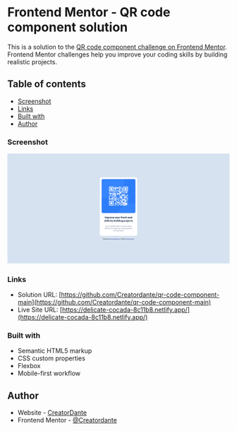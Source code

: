 # Frontend Mentor - QR code component solution

This is a solution to the [QR code component challenge on Frontend Mentor](https://www.frontendmentor.io/challenges/qr-code-component-iux_sIO_H). Frontend Mentor challenges help you improve your coding skills by building realistic projects.

## Table of contents

- [Screenshot](#screenshot)
- [Links](#links)
- [Built with](#built-with)
- [Author](#author)

### Screenshot

![](./images/screenshot.png)

### Links

- Solution URL: [https://github.com/Creatordante/qr-code-component-main](https://github.com/Creatordante/qr-code-component-main)
- Live Site URL: [https://delicate-cocada-8c11b8.netlify.app/](https://delicate-cocada-8c11b8.netlify.app/)

### Built with

- Semantic HTML5 markup
- CSS custom properties
- Flexbox
- Mobile-first workflow

## Author

- Website - [CreatorDante](https://github.com/Creatordante)
- Frontend Mentor - [@Creatordante](https://www.frontendmentor.io/profile/Creatordante)
